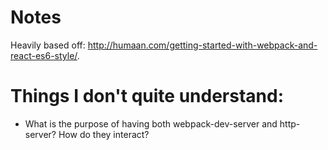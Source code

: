 # Notes
Heavily based off: http://humaan.com/getting-started-with-webpack-and-react-es6-style/.

# Things I don't quite understand:
 * What is the purpose of having both webpack-dev-server and http-server? How do they interact?

